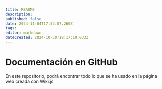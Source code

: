 ```yaml
---
title: README
description: 
published: false
date: 2024-11-04T17:52:07.260Z
tags: 
editor: markdown
dateCreated: 2024-10-30T18:17:10.033Z
---
```


# Documentación en GitHub
En este repositorio, podrá encontrar todo lo que se ha usado en la página web creada con Wiki.js
